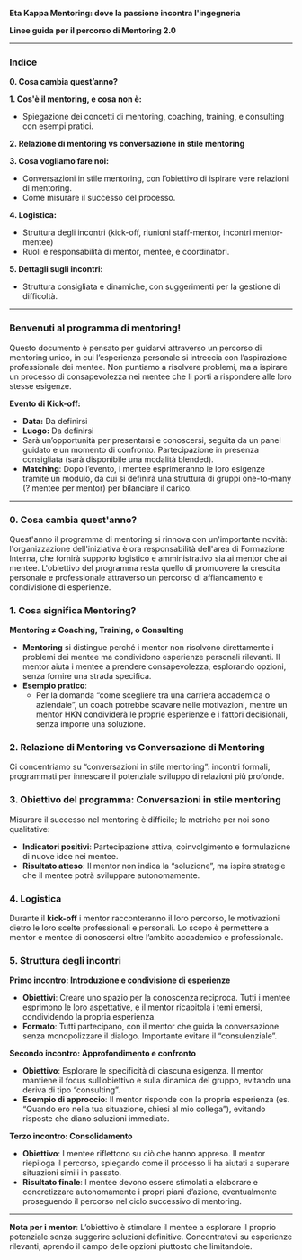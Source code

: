 
**Eta Kappa Mentoring: dove la passione incontra l'ingegneria**

**Linee guida per il percorso di Mentoring 2.0**  


---

### **Indice**

**0. Cosa cambia quest’anno?**

**1. Cos'è il mentoring, e cosa non è:**  
   - Spiegazione dei concetti di mentoring, coaching, training, e consulting con esempi pratici.

**2. Relazione di mentoring vs conversazione in stile mentoring**

**3. Cosa vogliamo fare noi:**  
   - Conversazioni in stile mentoring, con l’obiettivo di ispirare vere relazioni di mentoring.  
   - Come misurare il successo del processo.

**4. Logistica:**  
   - Struttura degli incontri (kick-off, riunioni staff-mentor, incontri mentor-mentee)  
   - Ruoli e responsabilità di mentor, mentee, e coordinatori.

**5. Dettagli sugli incontri:**  
   - Struttura consigliata e dinamiche, con suggerimenti per la gestione di difficoltà.  

---

### **Benvenuti al programma di mentoring!**

Questo documento è pensato per guidarvi attraverso un percorso di mentoring unico, in cui l’esperienza personale si intreccia con l’aspirazione professionale dei mentee. Non puntiamo a risolvere problemi, ma a ispirare un processo di consapevolezza nei mentee che li porti a rispondere alle loro stesse esigenze.

**Evento di Kick-off:**  
- **Data:** Da definirsi
- **Luogo:** Da definirsi 
- Sarà un’opportunità per presentarsi e conoscersi, seguita da un panel guidato e un momento di confronto. Partecipazione in presenza consigliata (sarà disponibile una modalità blended).  
- **Matching**: Dopo l’evento, i mentee esprimeranno le loro esigenze tramite un modulo, da cui si definirà una struttura di gruppi one-to-many (? mentee per mentor) per bilanciare il carico.

---
### **0. Cosa cambia quest'anno?**
Quest'anno il programma di mentoring si rinnova con un'importante novità: l'organizzazione dell'iniziativa è ora responsabilità dell'area di Formazione Interna, che fornirà supporto logistico e amministrativo sia ai mentor che ai mentee.
 L'obiettivo del programma resta quello di promuovere la crescita personale e professionale attraverso un percorso di affiancamento e condivisione di esperienze.
### **1. Cosa significa Mentoring?**

**Mentoring ≠ Coaching, Training, o Consulting**

- **Mentoring** si distingue perché i mentor non risolvono direttamente i problemi dei mentee ma condividono esperienze personali rilevanti. Il mentor aiuta i mentee a prendere consapevolezza, esplorando opzioni, senza fornire una strada specifica.
- **Esempio pratico**: 
  - Per la domanda “come scegliere tra una carriera accademica o aziendale”, un coach potrebbe scavare nelle motivazioni, mentre un mentor HKN condividerà le proprie esperienze e i fattori decisionali, senza imporre una soluzione.

### **2. Relazione di Mentoring vs Conversazione di Mentoring**

Ci concentriamo su “conversazioni in stile mentoring”: incontri formali, programmati per innescare il potenziale sviluppo di relazioni più profonde.

### **3. Obiettivo del programma: Conversazioni in stile mentoring**

Misurare il successo nel mentoring è difficile; le metriche per noi sono qualitative:  
- **Indicatori positivi**: Partecipazione attiva, coinvolgimento e formulazione di nuove idee nei mentee.
- **Risultato atteso**: Il mentor non indica la “soluzione”, ma ispira strategie che il mentee potrà sviluppare autonomamente.

### **4. Logistica**

Durante il **kick-off** i mentor racconteranno il loro percorso, le motivazioni dietro le loro scelte professionali e personali. Lo scopo è permettere a mentor e mentee di conoscersi oltre l’ambito accademico e professionale.

### **5. Struttura degli incontri**

**Primo incontro: Introduzione e condivisione di esperienze**  
- **Obiettivi**: Creare uno spazio per la conoscenza reciproca. Tutti i mentee esprimono le loro aspettative, e il mentor ricapitola i temi emersi, condividendo la propria esperienza.
- **Formato**: Tutti partecipano, con il mentor che guida la conversazione senza monopolizzare il dialogo. Importante evitare il “consulenziale”.

**Secondo incontro: Approfondimento e confronto**  
- **Obiettivo**: Esplorare le specificità di ciascuna esigenza. Il mentor mantiene il focus sull’obiettivo e sulla dinamica del gruppo, evitando una deriva di tipo “consulting”.
- **Esempio di approccio**: Il mentor risponde con la propria esperienza (es. “Quando ero nella tua situazione, chiesi al mio collega”), evitando risposte che diano soluzioni immediate.

**Terzo incontro: Consolidamento**  
- **Obiettivo**: I mentee riflettono su ciò che hanno appreso. Il mentor riepiloga il percorso, spiegando come il processo li ha aiutati a superare situazioni simili in passato.
- **Risultato finale**: I mentee devono essere stimolati a elaborare e concretizzare autonomamente i propri piani d’azione, eventualmente proseguendo il percorso nel ciclo successivo di mentoring.

---

**Nota per i mentor**: L’obiettivo è stimolare il mentee a esplorare il proprio potenziale senza suggerire soluzioni definitive. Concentratevi su esperienze rilevanti, aprendo il campo delle opzioni piuttosto che limitandole.

